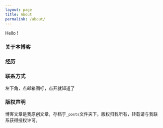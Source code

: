 ```yaml
---
layout: page
title: About
permalink: /about/
---
```


Hello !

### 关于本博客

### 经历


### 联系方式
左下角，点邮箱图标，点开就知道了

### 版权声明

博客文章是我原创文章，存档于`_posts`文件夹下，版权归我所有，转载请与我联系获得授权许可。
